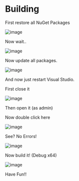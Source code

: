 # **Building** #

First restore all NuGet Packages

![image](https://user-images.githubusercontent.com/81165187/128634296-9e81cdd6-0096-475c-813d-95d1ab4be21c.png)

Now wait..

![image](https://user-images.githubusercontent.com/81165187/128634316-285f211a-f655-40e5-81ac-42c7d096090c.png)

Now update all packages.

![image](https://user-images.githubusercontent.com/81165187/128634399-5f0fb56e-9dd0-43ce-8648-49435c4ab826.png)

And now just restart Visual Studio.


First close it

![image](https://user-images.githubusercontent.com/81165187/128634948-30121f54-353d-41fa-9a77-e35590096573.png)


Then open it (as admin)

Now double click here

![image](https://user-images.githubusercontent.com/81165187/128634999-eee644a1-6cc5-4f6d-8dcf-ce2eab3f1f2c.png)

See? No Errors!

![image](https://user-images.githubusercontent.com/81165187/128635037-4901d46b-1bf5-45f0-8dbe-a172ea838d71.png)

Now build it! (Debug x64)

![image](https://user-images.githubusercontent.com/81165187/128635065-12c0b0f7-ea9a-4e67-95da-6917dac5d758.png)

Have Fun!!
